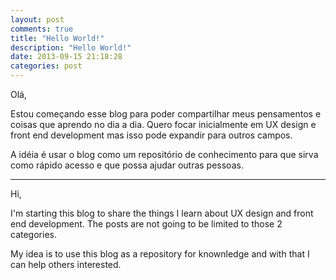 ```yaml
---
layout: post
comments: true
title: "Hello World!"
description: "Hello World!"
date: 2013-09-15 21:18:28
categories: post
---
```


Olá,

Estou começando esse blog para poder compartilhar meus pensamentos e coisas que aprendo no dia a dia. Quero focar inicialmente em UX design e front end development mas isso pode expandir para outros campos.

A idéia é usar o blog como um repositório de conhecimento para que sirva como rápido acesso e que possa ajudar outras pessoas.

---

Hi,

I'm starting this blog to share the things I learn about UX design and front end development. The posts are not going to be limited to those 2 categories.

My idea is to use this blog as a repository for knownledge and with that I can help others interested.

